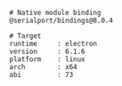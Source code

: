     # Native module binding
    @serialport/bindings@8.0.4
    
    # Target
    runtime     : electron 
    version     : 6.1.6
    platform    : linux
    arch        : x64
    abi         : 73
